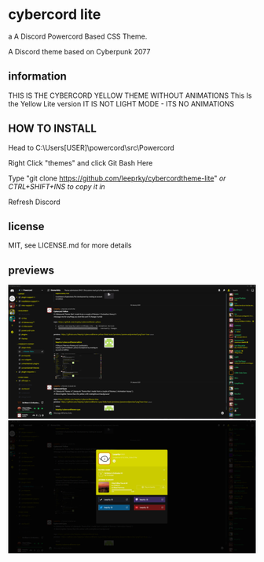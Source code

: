 # cybercord lite
a A Discord Powercord Based CSS Theme.

A Discord theme based on Cyberpunk 2077

## information

THIS IS THE CYBERCORD YELLOW THEME WITHOUT ANIMATIONS
This Is the Yellow Lite version
IT IS NOT LIGHT MODE - ITS NO ANIMATIONS

## HOW TO INSTALL

Head to C:\Users\[USER]\powercord\src\Powercord

Right Click "themes" and click Git Bash Here

Type "git clone https://github.com/leeprky/cybercordtheme-lite"
*or CTRL+SHIFT+INS to copy it in*

Refresh Discord

## license

MIT, see LICENSE.md for more details

## previews

![preview](./previews/previewlite1.png)
![preview](./previews/previewlite2.png)
